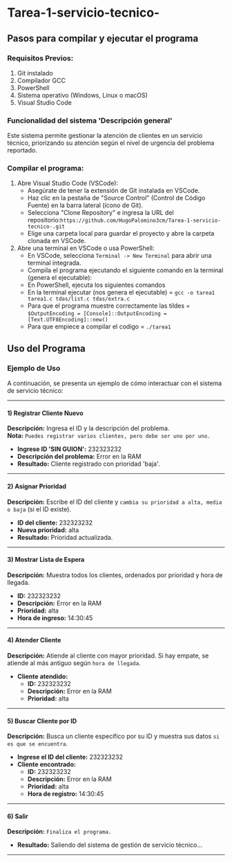 # Tarea-1-servicio-tecnico-
## Pasos para compilar y ejecutar el programa

### Requisitos Previos:
1) Git instalado
2) Compilador GCC
3) PowerShell
4) Sistema operativo (Windows, Linux o macOS)
5) Visual Studio Code

### Funcionalidad del sistema 'Descripción general'

Este sistema permite gestionar la atención de clientes en un servicio técnico, priorizando su atención según el nivel de urgencia del problema reportado.

### Compilar el programa:

1) Abre Visual Studio Code (VSCode):
   - Asegúrate de tener la extensión de Git instalada en VSCode.
   - Haz clic en la pestaña de "Source Control" (Control de Código Fuente) en la barra lateral (ícono de Git).
   - Selecciona "Clone Repository" e ingresa la URL del repositorio:`https://github.com/HugoPalomino3cm/Tarea-1-servicio-tecnico-.git`
   - Elige una carpeta local para guardar el proyecto y abre la carpeta clonada en VSCode.
2) Abre una terminal en VSCode o usa PowerShell:
   - En VSCode, selecciona `Terminal -> New Terminal` para abrir una terminal integrada.
   - Compila el programa ejecutando el siguiente comando en la terminal (genera el ejecutable):
   - En PowerShell, ejecuta los siguientes comandos
   - En la terminal ejecutar (nos genera el ejecutable) = `gcc -o tarea1 tarea1.c tdas/list.c tdas/extra.c`
   - Para que el programa muestre correctamente las tildes = `$OutputEncoding = [Console]::OutputEncoding = [Text.UTF8Encoding]::new()`
   - Para que empiece a compilar el codigo = `./tarea1`


## Uso del Programa

### Ejemplo de Uso

A continuación, se presenta un ejemplo de cómo interactuar con el sistema de servicio técnico:

---

#### **1) Registrar Cliente Nuevo**  
**Descripción:** Ingresa el ID y la descripción del problema.  
**Nota:** `Puedes registrar varios clientes, pero debe ser uno por uno.`  
- **Ingrese ID 'SIN GUION':** 232323232  
- **Descripción del problema:** Error en la RAM  
- **Resultado:** Cliente registrado con prioridad 'baja'.  

---

#### **2) Asignar Prioridad**  
**Descripción:** Escribe el ID del cliente y `cambia su prioridad a alta, media o baja` (si el ID existe).  
- **ID del cliente:** 232323232  
- **Nueva prioridad:** alta  
- **Resultado:** Prioridad actualizada.  

---

#### **3) Mostrar Lista de Espera**  
**Descripción:** Muestra todos los clientes, ordenados por prioridad y hora de llegada.  
- **ID:** 232323232  
- **Descripción:** Error en la RAM  
- **Prioridad:** alta  
- **Hora de ingreso:** 14:30:45  

---

#### **4) Atender Cliente**  
**Descripción:** Atiende al cliente con mayor prioridad. Si hay empate, se atiende al más antiguo según `hora de llegada`.  
- **Cliente atendido:**  
  - **ID:** 232323232  
  - **Descripción:** Error en la RAM  
  - **Prioridad:** alta  

---

#### **5) Buscar Cliente por ID**  
**Descripción:** Busca un cliente específico por su ID y muestra sus datos `si es que se encuentra`.  
- **Ingrese el ID del cliente:** 232323232  
- **Cliente encontrado:**  
  - **ID:** 232323232  
  - **Descripción:** Error en la RAM  
  - **Prioridad:** alta  
  - **Hora de registro:** 14:30:45  

---

#### **6) Salir**  
**Descripción:** `Finaliza el programa.`  
- **Resultado:** Saliendo del sistema de gestión de servicio técnico...  

---

